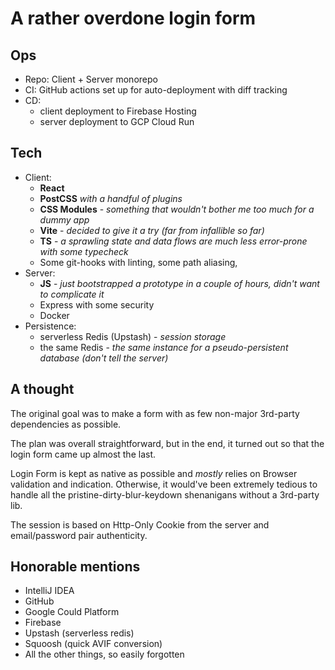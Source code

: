 # A rather overdone login form

## Ops
- Repo: Client + Server monorepo
- CI: GitHub actions set up for auto-deployment with diff tracking
- CD: 
  - client deployment to Firebase Hosting
  - server deployment to GCP Cloud Run

## Tech
+ Client:
  + **React** 
  + **PostCSS** _with a handful of plugins_
  + **CSS Modules** - _something that wouldn't bother me too much for a dummy app_
  + **Vite** - _decided to give it a try (far from infallible so far)_
  + **TS** - _a sprawling state and data flows are much less error-prone with some typecheck_
  + Some git-hooks with linting, some path aliasing,
+ Server:
  + **JS** - _just bootstrapped a prototype in a couple of hours, didn't want to complicate it_
  + Express with some security
  + Docker
+ Persistence:
  + serverless Redis (Upstash) - _session storage_ 
  + the same Redis - _the same instance for a pseudo-persistent database (don't tell the server)_

## A thought

The original goal was to make a form with as few non-major 3rd-party dependencies as possible.

The plan was overall straightforward, but in the end, it turned out so that the login form came up almost the last.

Login Form is kept as native as possible and _mostly_ relies on Browser validation and indication.
Otherwise, it would've been extremely tedious to handle all the pristine-dirty-blur-keydown shenanigans without a 
3rd-party lib.

The session is based on Http-Only Cookie from the server and email/password pair authenticity.

## Honorable mentions

* IntelliJ IDEA
* GitHub
* Google Could Platform
* Firebase
* Upstash (serverless redis)
* Squoosh (quick AVIF conversion)
* All the other things, so easily forgotten
